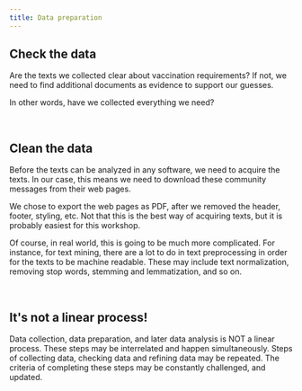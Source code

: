 ```yaml
---
title: Data preparation
---
```


## Check the data
Are the texts we collected clear about vaccination requirements?  If not, we need to find additional documents as evidence to support our guesses. 

In other words, have we collected everything we need? 

<br>

## Clean the data

Before the texts can be analyzed in any software, we need to acquire the texts. In our case, this means we need to download these community messages from their web pages. 

We chose to export the web pages as PDF, after we removed the header, footer, styling, etc. Not that this is the best way of acquiring texts, but it is probably easiest for this workshop.

Of course, in real world, this is going to be much more complicated. For instance, for text mining, there are a lot to do in text preprocessing in order for the texts to be machine readable. These may include text normalization, removing stop words, stemming and lemmatization, and so on.

<br>

## It's not a linear process! 

Data collection, data preparation, and later data analysis is NOT a linear process. These steps may be interrelated and happen simultaneously. Steps of collecting data, checking data and refining data may be repeated. The criteria of completing these steps may be constantly challenged, and updated.  
